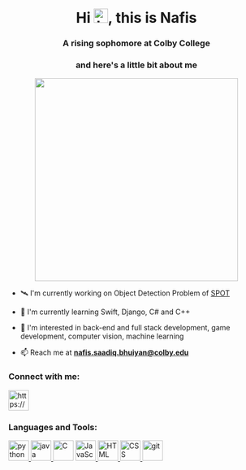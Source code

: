 <h1 align = "center"> Hi <img src="https://user-images.githubusercontent.com/1303154/88677602-1635ba80-d120-11ea-84d8-d263ba5fc3c0.gif" width="28px" height="28px" alt="hi">, this is Nafis </h1>

<h3 align = "center"> A rising sophomore at Colby College </h3>
<h3 align = "center"> and here's a little bit about me </h3>

<p align="center">

 <img width="400px" src="https://github-readme-stats.vercel.app/api/top-langs/?username=saadiqnafis&layout=compact&theme=radical&custom_title=Languages"/>
 
</p>

- 🛰 I'm currently working on Object Detection Problem of [SPOT](https://www.bostondynamics.com/products/spot)

- 🌱 I'm currently learning Swift, Django, C# and C++

- 🍂 I'm interested in back-end and full stack development, game development, computer vision, machine learning

- 📫 Reach me at **nafis.saadiq.bhuiyan@colby.edu**


<h3 align = "left"> Connect with me: </h3>
<p align="left">
<a href = "https://www.linkedin.com/in/nafis-saadiq/" target = "blank"> <img align = "center" src = "https://upload.wikimedia.org/wikipedia/commons/thumb/8/81/LinkedIn_icon.svg/2048px-LinkedIn_icon.svg.png" alt = "https://www.linkedin.com/in/nafis-saadiq/" height = "40" width = "40"> </a>
</p>

<p>
<h3 align = "left"> Languages and Tools: </h3>
</p>
<p align = "left"> <a href = "https://www.python.org/" target = "blank"> <img src = "https://www.vectorlogo.zone/logos/python/python-icon.svg" alt = "python" height = "40" width = "40"> </a> <a href = "https://www.vectorlogo.zone/logos/java/java-icon.svg" target = "blank"> <img src = "https://www.vectorlogo.zone/logos/java/java-icon.svg" alt = "java" height = "40" width = "40"> </a> <a > <img src = "https://upload.wikimedia.org/wikipedia/commons/1/19/C_Logo.png" alt = "C" height = "40" width = "40"></a> <a href = https://www.javascript.com/> <img src = "https://www.freepnglogos.com/uploads/javascript-png/js-logo-png-5.png" alt = "JavaScript" height = "40" width = "40"> </a> <a href = "https://developer.mozilla.org/en-US/docs/Web/HTML"> <img src = "https://upload.wikimedia.org/wikipedia/commons/thumb/6/61/HTML5_logo_and_wordmark.svg/512px-HTML5_logo_and_wordmark.svg.png?20170517184425" alt = "HTML" height = "40" width = "40"> </a> <a href = https://developer.mozilla.org/en-US/docs/Web/CSS> <img src = "https://www.vectorlogo.zone/logos/w3_css/w3_css-icon.svg" alt = "CSS" height = "40" width = "40"> </a> <a href = "https://git-scm.com/"> <img src = "https://git-scm.com/images/logos/logomark-orange@2x.png" alt = "git" height = "40" width = "40"> </a>
</p>
